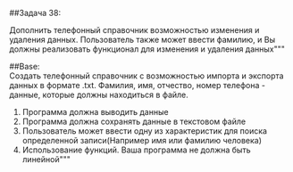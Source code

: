 ##Задача 38: 
 
Дополнить телефонный справочник возможностью изменения и удаления данных. 
Пользователь также может ввести фамилию, и Вы должны реализовать 
функционал для изменения и удаления данных"""

##Base:  
Создать телефонный справочник с
возможностью импорта и экспорта данных в
формате .txt. Фамилия, имя, отчество, номер
телефона - данные, которые должны находиться
в файле.
1. Программа должна выводить данные
2. Программа должна сохранять данные в
текстовом файле
3. Пользователь может ввести одну из
характеристик для поиска определенной
записи(Например имя или фамилию
человека)
4. Использование функций. Ваша программа
не должна быть линейной"""